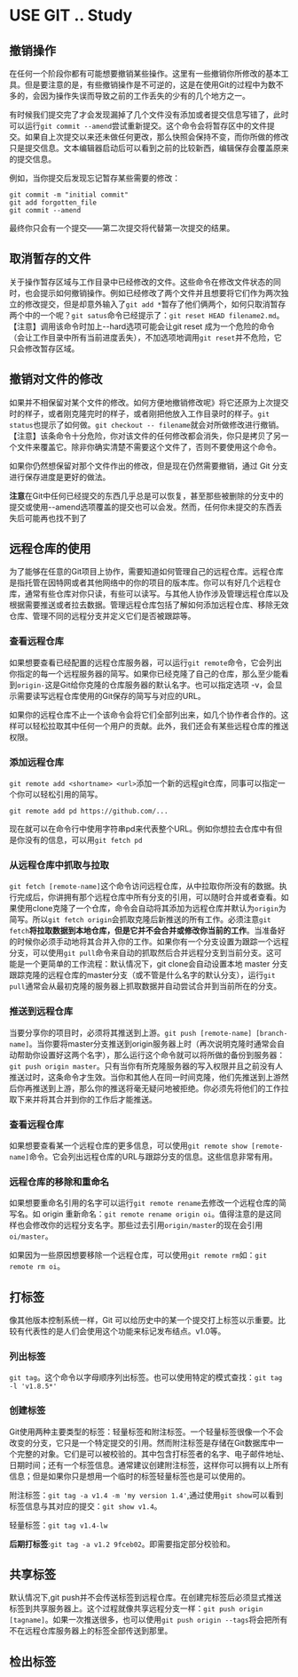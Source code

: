 # USE GIT .. Study

## 撤销操作

在任何一个阶段你都有可能想要撤销某些操作。这里有一些撤销你所修改的基本工具。但是要注意的是，有些撤销操作是不可逆的，这是在使用Git的过程中为数不多的，会因为操作失误而导致之前的工作丢失的少有的几个地方之一。

有时候我们提交完了才会发现漏掉了几个文件没有添加或者提交信息写错了，此时可以运行`git commit --amend`尝试重新提交。这个命令会将暂存区中的文件提交。如果自上次提交以来还未做任何更改，那么快照会保持不变，而你所做的修改只是提交信息。文本编辑器启动后可以看到之前的比较新西，编辑保存会覆盖原来的提交信息。

例如，当你提交后发现忘记暂存某些需要的修改：

```shell
git commit -m "initial commit"
git add forgotten_file
git commit --amend
```

最终你只会有一个提交——第二次提交将代替第一次提交的结果。

## 取消暂存的文件

关于操作暂存区域与工作目录中已经修改的文件。这些命令在修改文件状态的同时，也会提示如何撤销操作。例如已经修改了两个文件并且想要将它们作为两次独立的修改提交，但是却意外输入了`git add *`暂存了他们俩两个，如何只取消暂存两个中的一个呢？`git satus`命令已经提示了：`git reset HEAD filename2.md`。【注意】调用该命令时加上--hard选项可能会让git reset 成为一个危险的命令（会让工作目录中所有当前进度丢失），不加选项地调用`git reset`并不危险，它只会修改暂存区域。

## 撤销对文件的修改

如果并不相保留对某个文件的修改。如何方便地撤销修改呢》将它还原为上次提交时的样子，或者刚克隆完时的样子，或者刚把他放入工作目录时的样子。`git status`也提示了如何做。`git checkout -- filename`就会对所做修改进行撤销。【注意】该条命令十分危险，你对该文件的任何修改都会消失，你只是拷贝了另一个文件来覆盖它。除非你确实清楚不需要这个文件了，否则不要使用这个命令。

如果你仍然想保留对那个文件作出的修改，但是现在仍然需要撤销，通过 Git 分支进行保存进度是更好的做法。

**注意**在Git中任何已经提交的东西几乎总是可以恢复，甚至那些被删除的分支中的提交或使用--amend选项覆盖的提交也可以会发。然而，任何你未提交的东西丢失后可能再也找不到了

## 远程仓库的使用

为了能够在任意的Git项目上协作，需要知道如何管理自己的远程仓库。远程仓库是指托管在因特网或者其他网络中的你的项目的版本库。你可以有好几个远程仓库，通常有些仓库对你只读，有些可以读写。与其他人协作涉及管理远程仓库以及根据需要推送或者拉去数据。管理远程仓库包括了解如何添加远程仓库、移除无效仓库、管理不同的远程分支并定义它们是否被跟踪等。

### 查看远程仓库

如果想要查看已经配置的远程仓库服务器，可以运行`git remote`命令，它会列出你指定的每一个远程服务器的简写。如果你已经克隆了自己的仓库，那么至少能看到`origin-`这是Git给你克隆的仓库服务器的默认名字。也可以指定选项 -v，会显示需要读写远程仓库使用的Git保存的简写与对应的URL。

如果你的远程仓库不止一个该命令会将它们全部列出来，如几个协作者合作的。这样可以轻松拉取其中任何一个用户的贡献。此外，我们还会有某些远程仓库的推送权限。

### 添加远程仓库

`git remote add <shortname> <url>`添加一个新的远程git仓库，同事可以指定一个你可以轻松引用的简写。

```shell
git remote add pd https://github.com/...
```

现在就可以在命令行中使用字符串pd来代表整个URL。例如你想拉去仓库中有但是你没有的信息，可以用`git fetch pd`

### 从远程仓库中抓取与拉取

`git fetch [remote-name]`这个命令访问远程仓库，从中拉取你所没有的数据。执行完成后，你讲拥有那个远程仓库中所有分支的引用，可以随时合并或者查看。如果使用clone克隆了一个仓库，命令会自动将其添加为远程仓库并默认为`origin`为简写。所以`git fetch origin`会抓取克隆后新推送的所有工作。必须注意`git fetch`**将拉取数据到本地仓库，但是它并不会合并或修改你当前的工作**。当准备好的时候你必须手动地将其合并入你的工作。如果你有一个分支设置为跟踪一个远程分支，可以使用`git pull`命令来自动的抓取然后合并远程分支到当前分支。这可能是一个更简单的工作流程：默认情况下，git clone会自动设置本地 master 分支跟踪克隆的远程仓库的master分支（或不管是什么名字的默认分支），运行`git pull`通常会从最初克隆的服务器上抓取数据并自动尝试合并到当前所在的分支。

### 推送到远程仓库

当要分享你的项目时，必须将其推送到上游。`git push [remote-name] [branch-name]`。当你要将master分支推送到origin服务器上时（再次说明克隆时通常会自动帮助你设置好这两个名字），那么运行这个命令就可以将所做的备份到服务器：`git push origin master`。只有当你有所克隆服务器的写入权限并且之前没有人推送过时，这条命令才生效。当你和其他人在同一时间克隆，他们先推送到上游然后你再推送到上游，那么你的推送将毫无疑问地被拒绝。你必须先将他们的工作拉取下来并将其合并到你的工作后才能推送。

### 查看远程仓库

如果想要查看某一个远程仓库的更多信息，可以使用`git remote show [remote-name]`命令。它会列出远程仓库的URL与跟踪分支的信息。这些信息非常有用。

### 远程仓库的移除和重命名

如果想要重命名引用的名字可以运行`git remote rename`去修改一个远程仓库的简写名。如 origin 重新命名：`git remote rename origin oi`。值得注意的是这同样也会修改你的远程分支名字。那些过去引用`origin/master`的现在会引用`oi/master`。

如果因为一些原因想要移除一个远程仓库，可以使用`git remote rm`如：`git remote rm oi`。

## 打标签

像其他版本控制系统一样，Git 可以给历史中的某一个提交打上标签以示重要。比较有代表性的是人们会使用这个功能来标记发布结点。v1.0等。

### 列出标签

`git tag`。这个命令以字母顺序列出标签。也可以使用特定的模式查找：`git tag -l 'v1.8.5*'`

### 创建标签

Git使用两种主要类型的标签：轻量标签和附注标签。一个轻量标签很像一个不会改变的分支，它只是一个特定提交的引用。然而附注标签是存储在Git数据库中一个完整的对象。它们是可以被校验的。其中包含打标签者的名字、电子邮件地址、日期时间；还有一个标签信息。通常建议创建附注标签，这样你可以拥有以上所有信息；但是如果你只是想用一个临时的标签轻量标签也是可以使用的。

附注标签：`git tag -a v1.4 -m 'my version 1.4'`,通过使用`git show`可以看到标签信息与其对应的提交：`git show v1.4`。

轻量标签：`git tag v1.4-lw`

**后期打标签**:`git tag -a v1.2 9fceb02`。即需要指定部分校验和。

## 共享标签

默认情况下,git push并不会传送标签到远程仓库。在创建完标签后必须显式推送标签到共享服务器上。这个过程就像共享远程分支一样：`git push origin [tagname]`。如果一次推送很多，也可以使用`git push origin --tags`将会把所有不在远程仓库服务器上的标签全部传送到那里。

## 检出标签

